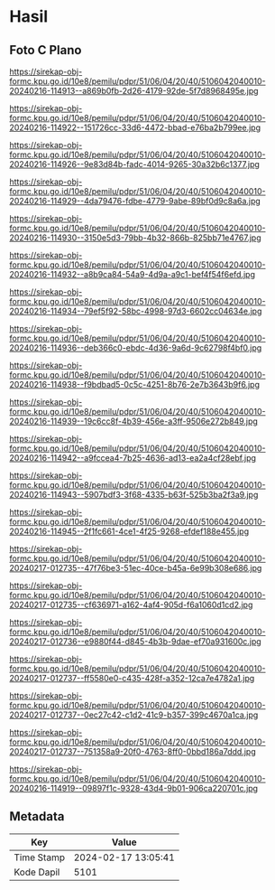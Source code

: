 # Hasil

## Foto C Plano

https://sirekap-obj-formc.kpu.go.id/10e8/pemilu/pdpr/51/06/04/20/40/5106042040010-20240216-114913--a869b0fb-2d26-4179-92de-5f7d8968495e.jpg

https://sirekap-obj-formc.kpu.go.id/10e8/pemilu/pdpr/51/06/04/20/40/5106042040010-20240216-114922--151726cc-33d6-4472-bbad-e76ba2b799ee.jpg

https://sirekap-obj-formc.kpu.go.id/10e8/pemilu/pdpr/51/06/04/20/40/5106042040010-20240216-114926--9e83d84b-fadc-4014-9265-30a32b6c1377.jpg

https://sirekap-obj-formc.kpu.go.id/10e8/pemilu/pdpr/51/06/04/20/40/5106042040010-20240216-114929--4da79476-fdbe-4779-9abe-89bf0d9c8a6a.jpg

https://sirekap-obj-formc.kpu.go.id/10e8/pemilu/pdpr/51/06/04/20/40/5106042040010-20240216-114930--3150e5d3-79bb-4b32-866b-825bb71e4767.jpg

https://sirekap-obj-formc.kpu.go.id/10e8/pemilu/pdpr/51/06/04/20/40/5106042040010-20240216-114932--a8b9ca84-54a9-4d9a-a9c1-bef4f54f6efd.jpg

https://sirekap-obj-formc.kpu.go.id/10e8/pemilu/pdpr/51/06/04/20/40/5106042040010-20240216-114934--79ef5f92-58bc-4998-97d3-6602cc04634e.jpg

https://sirekap-obj-formc.kpu.go.id/10e8/pemilu/pdpr/51/06/04/20/40/5106042040010-20240216-114936--deb366c0-ebdc-4d36-9a6d-9c62798f4bf0.jpg

https://sirekap-obj-formc.kpu.go.id/10e8/pemilu/pdpr/51/06/04/20/40/5106042040010-20240216-114938--f9bdbad5-0c5c-4251-8b76-2e7b3643b9f6.jpg

https://sirekap-obj-formc.kpu.go.id/10e8/pemilu/pdpr/51/06/04/20/40/5106042040010-20240216-114939--19c6cc8f-4b39-456e-a3ff-9506e272b849.jpg

https://sirekap-obj-formc.kpu.go.id/10e8/pemilu/pdpr/51/06/04/20/40/5106042040010-20240216-114942--a9fccea4-7b25-4636-ad13-ea2a4cf28ebf.jpg

https://sirekap-obj-formc.kpu.go.id/10e8/pemilu/pdpr/51/06/04/20/40/5106042040010-20240216-114943--5907bdf3-3f68-4335-b63f-525b3ba2f3a9.jpg

https://sirekap-obj-formc.kpu.go.id/10e8/pemilu/pdpr/51/06/04/20/40/5106042040010-20240216-114945--2f1fc661-4ce1-4f25-9268-efdef188e455.jpg

https://sirekap-obj-formc.kpu.go.id/10e8/pemilu/pdpr/51/06/04/20/40/5106042040010-20240217-012735--47f76be3-51ec-40ce-b45a-6e99b308e686.jpg

https://sirekap-obj-formc.kpu.go.id/10e8/pemilu/pdpr/51/06/04/20/40/5106042040010-20240217-012735--cf636971-a162-4af4-905d-f6a1060d1cd2.jpg

https://sirekap-obj-formc.kpu.go.id/10e8/pemilu/pdpr/51/06/04/20/40/5106042040010-20240217-012736--e9880f44-d845-4b3b-9dae-ef70a931600c.jpg

https://sirekap-obj-formc.kpu.go.id/10e8/pemilu/pdpr/51/06/04/20/40/5106042040010-20240217-012737--ff5580e0-c435-428f-a352-12ca7e4782a1.jpg

https://sirekap-obj-formc.kpu.go.id/10e8/pemilu/pdpr/51/06/04/20/40/5106042040010-20240217-012737--0ec27c42-c1d2-41c9-b357-399c4670a1ca.jpg

https://sirekap-obj-formc.kpu.go.id/10e8/pemilu/pdpr/51/06/04/20/40/5106042040010-20240217-012737--751358a9-20f0-4763-8ff0-0bbd186a7ddd.jpg

https://sirekap-obj-formc.kpu.go.id/10e8/pemilu/pdpr/51/06/04/20/40/5106042040010-20240216-114919--09897f1c-9328-43d4-9b01-906ca220701c.jpg


## Metadata

| Key        | Value               |
| ---------- | ------------------- |
| Time Stamp | 2024-02-17 13:05:41 |
| Kode Dapil | 5101                |




